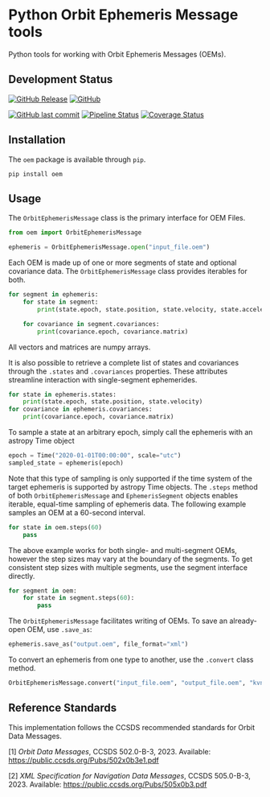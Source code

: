 # Python Orbit Ephemeris Message tools
Python tools for working with Orbit Ephemeris Messages (OEMs).


## Development Status

[![GitHub Release](https://img.shields.io/github/v/release/bradsease/oem)](https://github.com/bradsease/oem/releases) [![GitHub](https://img.shields.io/github/license/bradsease/oem)](https://github.com/bradsease/oem/blob/main/LICENSE)

[![GitHub last commit](https://img.shields.io/github/last-commit/bradsease/oem)](https://github.com/bradsease/oem) [![Pipeline Status](https://github.com/bradsease/oem/actions/workflows/python-package.yml/badge.svg)](https://github.com/bradsease/oem/actions/workflows/python-package.yml) [![Coverage Status](https://coveralls.io/repos/github/bradsease/oem/badge.svg)](https://coveralls.io/github/bradsease/oem)


## Installation
The `oem` package is available through `pip`.
```
pip install oem
```

## Usage
The `OrbitEphemerisMessage` class is the primary interface for OEM Files.
```python
from oem import OrbitEphemerisMessage

ephemeris = OrbitEphemerisMessage.open("input_file.oem")
```
Each OEM is made up of one or more segments of state and optional covariance data. The `OrbitEphemerisMessage` class provides iterables for both.
```python
for segment in ephemeris:
    for state in segment:
        print(state.epoch, state.position, state.velocity, state.acceleration)

    for covariance in segment.covariances:
        print(covariance.epoch, covariance.matrix)
```
All vectors and matrices are numpy arrays.

It is also possible to retrieve a complete list of states and covariances through the `.states` and `.covariances` properties. These attributes streamline interaction with single-segment ephemerides.
```python
for state in ephemeris.states:
    print(state.epoch, state.position, state.velocity)
for covariance in ephemeris.covariances:
    print(covariance.epoch, covariance.matrix)
```

To sample a state at an arbitrary epoch, simply call the ephemeris with an astropy Time object

```python
epoch = Time("2020-01-01T00:00:00", scale="utc")
sampled_state = ephemeris(epoch)
```

Note that this type of sampling is only supported if the time system of the target ephemeris is supported by astropy Time objects. The `.steps` method of both `OrbitEphemerisMessage` and `EphemerisSegment` objects enables iterable, equal-time sampling of ephemeris data. The following example samples an OEM at a 60-second interval.

```python
for state in oem.steps(60)
    pass
```

The above example works for both single- and multi-segment OEMs, however the step sizes may vary at the boundary of the segments. To get consistent step sizes with multiple segments, use the segment interface directly.

```python
for segment in oem:
    for state in segment.steps(60):
        pass
```

The `OrbitEphemerisMessage` facilitates writing of OEMs. To save an already-open OEM, use `.save_as`:
```python
ephemeris.save_as("output.oem", file_format="xml")
```
To convert an ephemeris from one type to another, use the `.convert` class method.
```python
OrbitEphemerisMessage.convert("input_file.oem", "output_file.oem", "kvn")
```


## Reference Standards

This implementation follows the CCSDS recommended standards for Orbit Data Messages.

[1] *Orbit Data Messages*, CCSDS 502.0-B-3, 2023. Available: https://public.ccsds.org/Pubs/502x0b3e1.pdf

[2] *XML Specification for Navigation Data Messages*, CCSDS 505.0-B-3, 2023. Available: https://public.ccsds.org/Pubs/505x0b3.pdf
